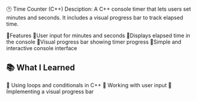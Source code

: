 🕑 Time Counter (C++)
 Desciption:
 A C++ console timer that lets users set minutes and seconds.
 It includes a visual progress bar to track elapsed time.

 🚀​Features
 💠User input for minutes and seconds
 💠Displays elapsed time in the console
 💠Visual progress bar showing timer progress
 💠Simple and interactive console interface

 ## 📚​ What I Learned
 🔺​ Using loops and conditionals in C++
 🔺 ​Working with user input
 🔺​ Implementing a visual progress bar

